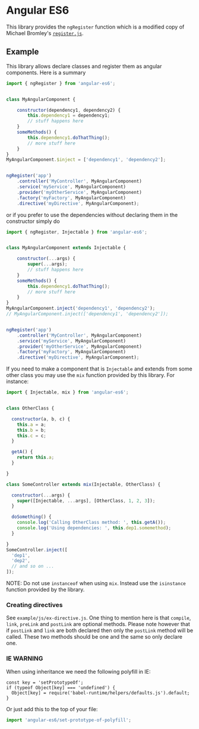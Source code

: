 # Angular ES6

This library provides the `ngRegister` function which is a modified copy of Michael Bromley's
[`register.js`][1].

## Example

This library allows declare classes and register them as angular components. Here is a summary

```javascript
import { ngRegister } from 'angular-es6';


class MyAngularComponent {

    constructor(dependency1, dependency2) {
        this.dependency1 = dependency1;
        // stuff happens here
    }
    someMethods() {
        this.dependency1.doThatThing();
        // more stuff here
    }
}
MyAngularComponent.$inject = ['dependency1', 'dependency2'];


ngRegister('app')
    .controller('MyController', MyAngularComponent)
    .service('myService', MyAngularComponent)
    .provider('myOtherService', MyAngularComponent)
    .factory('myFactory', MyAngularComponent)
    .directive('myDirective', MyAngularComponent);
```

or if you prefer to use the dependencies without declaring them in the constructor simply do

```javascript
import { ngRegister, Injectable } from 'angular-es6';


class MyAngularComponent extends Injectable {

    constructor(...args) {
        super(...args);
        // stuff happens here
    }
    someMethods() {
        this.dependency1.doThatThing();
        // more stuff here
    }
}
MyAngularComponent.inject('dependency1', 'dependency2');
// MyAngularComponent.inject(['dependency1', 'dependency2']);


ngRegister('app')
    .controller('MyController', MyAngularComponent)
    .service('myService', MyAngularComponent)
    .provider('myOtherService', MyAngularComponent)
    .factory('myFactory', MyAngularComponent)
    .directive('myDirective', MyAngularComponent);
```

If you need to make a component that is `Injectable` and extends from some other class you may
use the `mix` function provided by this library. For instance:

```javascript
import { Injectable, mix } from 'angular-es6';


class OtherClass {

  constructor(a, b, c) {
    this.a = a;
    this.b = b;
    this.c = c;
  }

  getA() {
    return this.a;
  }

}

class SomeController extends mix(Injectable, OtherClass) {

  constructor(...args) {
    super([Injectable, ...args], [OtherClass, 1, 2, 3]);
  }

  doSomething() {
    console.log('Calling OtherClass method: ', this.getA());
    console.log('Using dependencies: ', this.dep1.somemethod);
  }

}
SomeController.inject([
  'dep1',
  'dep2',
  // and so on ...
]);
```

NOTE: Do not use `instanceof` when using `mix`. Instead use the `isinstance` function provided by
the library.

### Creating directives

See `example/js/ex-directive.js`. One thing to mention here is that `compile`, `link`, `preLink` and
`postLink` are optional methods. Please note however that if `postLink` and `link` are both declared
then only the `postLink` method will be called. These two methods should be one and the same so only
declare one.

### IE WARNING

When using inheritance we need the following polyfill in IE:

```
const key = 'setPrototypeOf';
if (typeof Object[key] === 'undefined') {
  Object[key] = require('babel-runtime/helpers/defaults.js').default;
}
```

Or just add this to the top of your file:

```javascript
import 'angular-es6/set-prototype-of-polyfill';
```


[1]: https://github.com/michaelbromley/angular-es6
